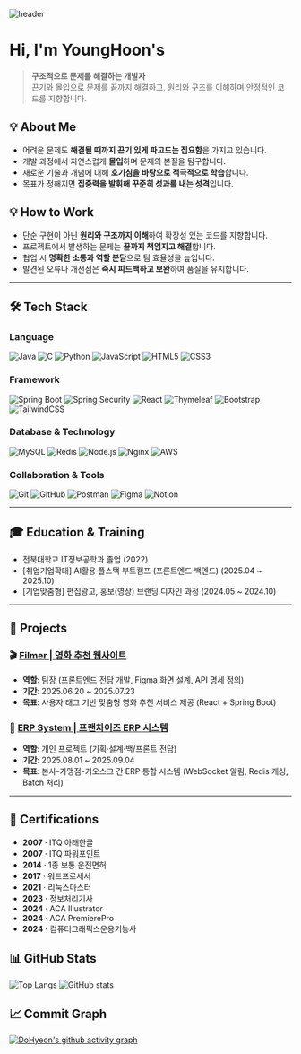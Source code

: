 ![header](https://capsule-render.vercel.app/api?type=waving&color=auto&height=200&section=header&text=YoungHoon's%20Hub&fontSize=40&animation=fadeIn&fontAlignY=40)

# Hi, I'm YoungHoon's

> **구조적으로 문제를 해결하는 개발자**  
> 끈기와 몰입으로 문제를 끝까지 해결하고, 원리와 구조를 이해하며 안정적인 코드를 지향합니다.  


## 💡 About Me
- 어려운 문제도 **해결될 때까지 끈기 있게 파고드는 집요함**을 가지고 있습니다.  
- 개발 과정에서 자연스럽게 **몰입**하며 문제의 본질을 탐구합니다.  
- 새로운 기술과 개념에 대해 **호기심을 바탕으로 적극적으로 학습**합니다.  
- 목표가 정해지면 **집중력을 발휘해 꾸준히 성과를 내는 성격**입니다.  



## 💡 How to Work
- 단순 구현이 아닌 **원리와 구조까지 이해**하여 확장성 있는 코드를 지향합니다.  
- 프로젝트에서 발생하는 문제는 **끝까지 책임지고 해결**합니다.  
- 협업 시 **명확한 소통과 역할 분담**으로 팀 효율성을 높입니다.  
- 발견된 오류나 개선점은 **즉시 피드백하고 보완**하여 품질을 유지합니다.  

---

## 🛠️ Tech Stack

### Language  
![Java](https://img.shields.io/badge/Java-007396?style=flat&logo=java&logoColor=white)
![C](https://img.shields.io/badge/C-00599C?style=flat&logo=c&logoColor=white)
![Python](https://img.shields.io/badge/Python-3776AB?style=flat&logo=python&logoColor=white)
![JavaScript](https://img.shields.io/badge/JavaScript-F7DF1E?style=flat&logo=javascript&logoColor=black)
![HTML5](https://img.shields.io/badge/HTML5-E34F26?style=flat&logo=html5&logoColor=white)
![CSS3](https://img.shields.io/badge/CSS3-1572B6?style=flat&logo=css3&logoColor=white)

### Framework  
![Spring Boot](https://img.shields.io/badge/SpringBoot-6DB33F?style=flat&logo=springboot&logoColor=white)
![Spring Security](https://img.shields.io/badge/SpringSecurity-6DB33F?style=flat&logo=springsecurity&logoColor=white)
![React](https://img.shields.io/badge/React-61DAFB?style=flat&logo=react&logoColor=black)
![Thymeleaf](https://img.shields.io/badge/Thymeleaf-005F0F?style=flat&logo=thymeleaf&logoColor=white)
![Bootstrap](https://img.shields.io/badge/Bootstrap-7952B3?style=flat&logo=bootstrap&logoColor=white)
![TailwindCSS](https://img.shields.io/badge/TailwindCSS-06B6D4?style=flat&logo=tailwindcss&logoColor=white)

### Database & Technology  
![MySQL](https://img.shields.io/badge/MySQL-4479A1?style=flat&logo=mysql&logoColor=white)
![Redis](https://img.shields.io/badge/Redis-DC382D?style=flat&logo=redis&logoColor=white)
![Node.js](https://img.shields.io/badge/Node.js-339933?style=flat&logo=node.js&logoColor=white)
![Nginx](https://img.shields.io/badge/Nginx-009639?style=flat&logo=nginx&logoColor=white)
![AWS](https://img.shields.io/badge/AWS-232F3E?style=flat&logo=amazonaws&logoColor=white)

### Collaboration & Tools  
![Git](https://img.shields.io/badge/Git-F05032?style=flat&logo=git&logoColor=white)
![GitHub](https://img.shields.io/badge/GitHub-181717?style=flat&logo=github&logoColor=white)
![Postman](https://img.shields.io/badge/Postman-FF6C37?style=flat&logo=postman&logoColor=white)
![Figma](https://img.shields.io/badge/Figma-F24E1E?style=flat&logo=figma&logoColor=white)
![Notion](https://img.shields.io/badge/Notion-000000?style=flat&logo=notion&logoColor=white)

---

## 🎓 Education & Training
- 전북대학교 IT정보공학과 졸업 (2022)  
- [취업기업확대] AI활용 풀스택 부트캠프 (프론트엔드·백엔드) (2025.04 ~ 2025.10)  
- [기업맞춤형] 편집광고, 홍보(영상) 브랜딩 디자인 과정 (2024.05 ~ 2024.10)  

---

## 📂 Projects  

### 🎬 [Filmer | 영화 추천 웹사이트](https://github.com/gangseunghyun/movie-project)  
- **역할**: 팀장 (프론트엔드 전담 개발, Figma 화면 설계, API 명세 정의)  
- **기간**: 2025.06.20 ~ 2025.07.23  
- **목표**: 사용자 태그 기반 맞춤형 영화 추천 서비스 제공 (React + Spring Boot)  



### 🏢 [ERP System | 프랜차이즈 ERP 시스템](https://github.com/shstksdbs/ERP_Project)  
- **역할**: 개인 프로젝트 (기획·설계·백/프론트 전담)  
- **기간**: 2025.08.01 ~ 2025.09.04  
- **목표**: 본사-가맹점-키오스크 간 ERP 통합 시스템 (WebSocket 알림, Redis 캐싱, Batch 처리)  

---

## 🏅 Certifications  

- **2007** · ITQ 아래한글  
- **2007** · ITQ 파워포인트  
- **2014** · 1종 보통 운전면허  
- **2017** · 워드프로세서  
- **2021** · 리눅스마스터  
- **2023** · 정보처리기사  
- **2024** · ACA Illustrator  
- **2024** · ACA PremierePro  
- **2024** · 컴퓨터그래픽스운용기능사  



## 📊 GitHub Stats

![Top Langs](https://github-readme-stats.vercel.app/api/top-langs/?username=shstksdbs&layout=compact)
![GitHub stats](https://github-readme-stats.vercel.app/api?username=shstksdbs&show_icons=true&theme=radical)



## 📈 Commit Graph

[![DoHyeon's github activity graph](https://github-readme-activity-graph.vercel.app/graph?username=shstksdbs&theme=react-dark&bg_color=20232a&hide_border=true)](https://github.com/ashutosh00710/github-readme-activity-graph)


